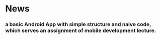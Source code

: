 # News  
### a basic Android App with simple structure and naive code, which serves an assignment of mobile development lecture. ###

